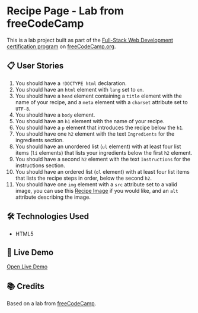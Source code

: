 # Recipe Page - Lab from freeCodeCamp

This is a lab project built as part of the [Full-Stack Web Development certification program](https://www.freecodecamp.org/learn/full-stack-developer/) on [freeCodeCamp.org](https://www.freecodecamp.org).  

## 📋 User Stories 

1. You should have a `!DOCTYPE html` declaration.
2. You should have an `html` element with `lang` set to `en`.
3. You should have a `head` element containing a `title` element with the name of your recipe, and a `meta` element with a `charset` attribute set to `UTF-8`.
4. You should have a `body` element.
5. You should have an `h1` element with the name of your recipe.
6. You should have a `p` element that introduces the recipe below the `h1`.
7. You should have one `h2` element with the text `Ingredients` for the ingredients section.
8. You should have an unordered list (`ul` element) with at least four list items (`li` elements) that lists your ingredients below the first `h2` element.
9. You should have a second `h2` element with the text `Instructions` for the instructions section.
10. You should have an ordered list (`ol` element) with at least four list items that lists the recipe steps in order, below the second `h2`.
11. You should have one `img` element with a `src` attribute set to a valid image, you can use this [Recipe Image](https://cdn.freecodecamp.org/curriculum/labs/recipe.jpg) if you would like, and an `alt` attribute describing the image.


## 🛠️ Technologies Used

- HTML5  

## 🚀 Live Demo

[Open Live Demo](https://dev-amira-ezz.github.io/fcc-recipe-page/)  

## 📚 Credits

Based on a lab from [freeCodeCamp](https://www.freecodecamp.org).  
